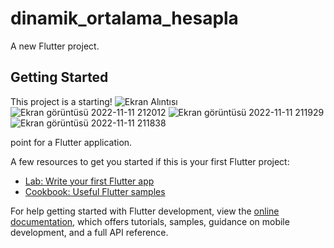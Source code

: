 # dinamik_ortalama_hesapla

A new Flutter project.

## Getting Started


This project is a starting!
![Ekran Alıntısı](https://user-images.githubusercontent.com/79165387/201404502-08d4487f-0c5d-47cb-bfc5-b5e15095b135.PNG)
![Ekran görüntüsü 2022-11-11 212012](https://user-images.githubusercontent.com/79165387/201404089-8dc7d028-1e1f-431f-8520-f7e520a950ee.png)
![Ekran görüntüsü 2022-11-11 211929](https://user-images.githubusercontent.com/79165387/201404127-a3c7ca7e-e46d-4212-a5dd-11844ca8c405.png)
![Ekran görüntüsü 2022-11-11 211838](https://user-images.githubusercontent.com/79165387/201404129-cffa31d2-124d-4fd6-93f6-c94147b34e71.png)

 point for a Flutter application.

A few resources to get you started if this is your first Flutter project:

- [Lab: Write your first Flutter app](https://docs.flutter.dev/get-started/codelab)
- [Cookbook: Useful Flutter samples](https://docs.flutter.dev/cookbook)

For help getting started with Flutter development, view the
[online documentation](https://docs.flutter.dev/), which offers tutorials,
samples, guidance on mobile development, and a full API reference.

